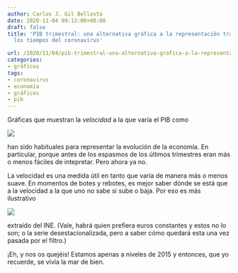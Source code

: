 ```yaml
---
author: Carlos J. Gil Bellosta
date: 2020-11-04 09:13:00+00:00
draft: false
title: 'PIB trimestral: una alternativa gráfica a la representación tradicional para
  los tiempos del coronavirus'

url: /2020/11/04/pib-trimestral-una-alternativa-grafica-a-la-representacion-tradicional-para-los-tiempos-del-coronavirus/
categories:
- gráficos
tags:
- coronavirus
- economía
- gráficos
- pib
---
```





Gráficas que muestran la _velocidad_ a la que varía el PIB como







![](/wp-uploads/2020/11/Screenshot-from-2020-11-03-04-44-46.png)








han sido habituales para representar la evolución de la economía. En particular, porque antes de los espasmos de los últimos trimestres eran más o menos fáciles de intepretar. Pero ahora ya no.







La velocidad es una medida útil en tanto que varía de manera más o menos suave. En momentos de botes y rebotes, es mejor saber dónde se está que a la velocidad a la que uno no sabe si sube o baja. Por eso es más ilustrativo







![](/wp-uploads/2020/11/Screenshot-from-2020-11-03-04-50-52.png)








extraído del INE. (Vale, habrá quien prefiera euros constantes y estos no lo son; o la serie desestacionalizada, pero a saber cómo quedará esta una vez pasada por el filtro.)







¡Eh, y nos os quejéis! Estamos apenas a niveles de 2015 y entonces, que yo recuerde, se vivía la mar de bien.



